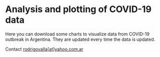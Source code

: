 # Analysis and plotting of COVID-19 data

Here you can download some charts to visualize data from COVID-19 outbreak in Argentina. They are updated
every time the data is updated.

Contact [rodrigovalla[at]yahoo.com.ar](mailto:rodrigovalla@yahoo.com.ar)